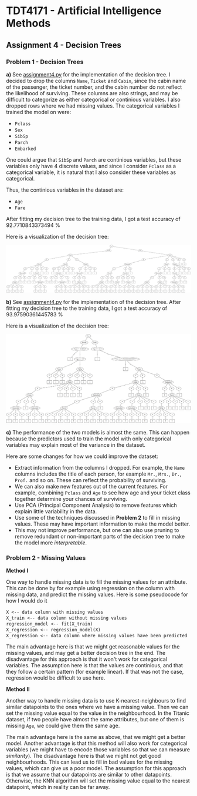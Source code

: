 # TDT4171 - Artificial Intelligence Methods
## Assignment 4 - Decision Trees
### Problem 1 - Decision Trees
__a)__ See [assignment4.py](assignment4.py) for the implementation of the decision tree. I decided to drop the columns `Name`, `Ticket` and `Cabin`, since the cabin name of the passenger, the ticket number, and the cabin number do not reflect the likelihood of surviving. These columns are also strings, and may be difficult to categorize as either categorical or continious variables. I also dropped rows where we had missing values. The categorical variables I trained the model on were:
* `Pclass`
* `Sex`
* `SibSp`
* `Parch`
* `Embarked`

One could argue that `SibSp` and `Parch` are continious variables, but these variables only have 4 discrete values, and since I consider `Pclass` as a categorical variable, it is natural that I also consider these variables as categorical.

Thus, the continious variables in the dataset are:
* `Age`
* `Fare`

After fitting my decision tree to the training data, I got a test accuracy of 92.7710843373494 %

Here is a visualization of the decision tree:

![](categorical_decision_tree.png)

__b)__ See [assignment4.py](assignment4.py) for the implementation of the decision tree. After fitting my decision tree to the training data, I got a test accuracy of 93.97590361445783 %

Here is a visualization of the decision tree:

![](decision_tree.png)

__c)__ The performance of the two models is almost the same. This can happen because the predictors used to train the model with only categorical variables may explain most of the variance in the dataset. 

Here are some changes for how we could improve the dataset:
* Extract information from the columns I dropped. For example, the `Name` columns includes the title of each person, for example `Mr.`, `Mrs.`, `Dr.`, `Prof.` and so on. These can reflect the probability of surviving.
* We can also make new features out of the current features. For example, combining `Pclass` and `Age` to see how age and your ticket class together determine your chances of surviving.
* Use PCA (Principal Component Analysis) to remove features which explain little variability in the data.
* Use some of the techniques discussed in __Problem 2__ to fill in missing values. These may have important information to make the model better.
* This may not improve performance, but one can also use pruning to remove redundant or non-important parts of the decision tree to make the model more _interpretable_.

### Problem 2 - Missing Values

__Method I__

One way to handle missing data is to fill the missing values for an attribute. This can be done by for example using regression on the column with missing data, and predict the missing values. Here is some pseudocode for how I would do it

```
X <-- data column with missing values
X_train <-- data column without missing values
regression_model <-- fit(X_train)
X_regression <-- regression_model(X)
X_regression <-- data column where missing values have been predicted
```

The main advantage here is that we might get reasonable values for the missing values, and may get a better decision tree in the end. The disadvantage for this approach is that it won't work for categorical variables. The assumption here is that the values are continious, and that they follow a certain pattern (for example linear). If that was not the case, regression would be difficult to use here.

__Method II__

Another way to handle missing data is to use K-nearest-neighbours to find similar datapoints to the ones where we have a missing value. Then we can set the missing value equal to the value in the neighbourhood. In the Titanic dataset, if two people have almost the same attributes, but one of them is missing `Age`, we could give them the same age. 

The main advantage here is the same as above, that we might get a better model. Another advantage is that this method will also work for categorical variables (we might have to encode those variables so that we can measure _similarity_). The disadvantage here is that we might not get good neighbourhoods. This can lead us to fill in bad values for the missing values, which can give us a poor model. The assumption for this approach is that we assume that our datapoints are similar to other datapoints. Otherwise, the KNN algorithm will set the missing value equal to the nearest datapoint, which in reality can be far away.